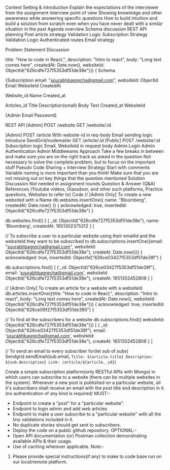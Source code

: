 Context Setting & introduction
Explain the expectations of the interviewer from the assignment interview point of view
Showing knowledge and other awareness while answering specific questions
How to build intuition and build a solution from scratch even when you have never dealt with a similar situation in the past
Agenda overview
Schema discussion
REST API planning
Post article strategy
Validation Logic
Subscription Strategy
Validation Logic
Authenticated routes
Email strategy

Problem Statement Discussion

title: "How to code in React.", description: "Intro to react", body: "Long text comes here", createdAt: Date.now(), websiteId: ObjectId("626cdfe727f5353df51de38e")})
{
Schema

{Subscription
email: "sourabhbagrecha@gmail.com", websiteId: ObjectId
Email
WebsiteId
CreatedAt

Website_id
Name
Created_at

Articles_id
Title
Description(small)
Body Text
Created_at
WebsiteId

{Admin
Email
Password}

REST API
[Admin] POST /website
GET /website/:id

[Admin] POST /article
With website-id in req-body
Email sending logic
Introduce SendGrid/nodemailer
GET /article/:id
[Public] POST /website/:id 
Subscription logic
Email, WebsiteId in request body
Admin Login
Admin Authentication 
Admin Middlewares
Approach 
Take a few breaks in between and make sure you are on the right track as asked in the question
Not necessary to solve the complete problem, but to focus on the important stuff
Pseudo Code Sharing + Interview Strategy
Start with comments
Variable naming is more important than you think!
Make sure that you are not missing out on key things that the question mentioned
Solution Discussion 
Not needed in assignment rounds
Question & Answer (Q&A)
References (Youtube videos, Glassdoor, and other such platforms, Practice questions, Websites to refer to)
Code
// [Admin Only] To create a new websited with a Name
db.websites.insertOne({ name: "Bloomberg", createdAt: Date.now() })
{
 acknowledged: true,
 insertedId: ObjectId("626cdfe727f5353df51de38e")
}
 
 
db.websites.find()
[
 {
   _id: ObjectId("626cdfe727f5353df51de38e"),
   name: 'Bloomberg',
   createdAt: 1651302375312
 }
]
 
// To subscribe a user to a particular website using their emailId and the websiteId they want to be subscribed to
db.subscriptions.insertOne({email: "sourabhbagrecha@gmail.com", websiteId: ObjectId("626cdfe727f5353df51de38e"), createAt: Date.now()})
{
 acknowledged: true,
 insertedId: ObjectId("626ce03427f5353df51de38f")
}
 
db.subscriptions.find()
[
 {
   _id: ObjectId("626ce03427f5353df51de38f"),
   email: 'sourabhbagrecha@gmail.com',
   websiteId: ObjectId("626cdfe727f5353df51de38e"),
   createAt: 1651302452808
 }
]
 
// [Admin Only] To create an article for a website with a websiteId
db.articles.insertOne({title: "How to code in React.", description: "Intro to react", body: "Long text comes here", createdAt: Date.now(), websiteId: ObjectId("626cdfe727f5353df51de38e")})
{
 acknowledged: true,
 insertedId: ObjectId("626ce09f27f5353df51de390")
}
 
// To find all the subscribers for a website
db.subscriptions.find({ websiteId: ObjectId("626cdfe727f5353df51de38e")})
[
 {
   _id: ObjectId("626ce03427f5353df51de38f"),
   email: 'sourabhbagrecha@gmail.com',
   websiteId: ObjectId("626cdfe727f5353df51de38e"),
   createAt: 1651302452808
 }
]
 
// To send an email to every subscriber
for(let sub of subs) Sendgrid.sendEmail(sub.email, `Title: ${article.title} Description: ${sub.description} Link: /article/${article._id}`)

Create a simple subscription platform(only RESTful APIs with Mongo) in which users can subscribe to
a website (there can be multiple websites in the system). Whenever a new post is published on a
particular website, all it's subscribers shall receive an email with the post title and description in it.
(no authentication of any kind is required)
MUST:-
- Endpoint to create a "post" for a "particular website".
- Endpoint to login admin and add web articles
- Endpoint to make a user subscribe to a "particular website" with all the tiny validations included in
it.
- No duplicate stories should get sent to subscribers.
- Deploy the code on a public github repository.
OPTIONAL:-
- Open API documentation (or) Postman collection demonstrating available APIs & their usage.
- Use of caching wherever applicable.
Note:-
1. Please provide special instructions(if any) to make to code base run on our local/remote platform.
